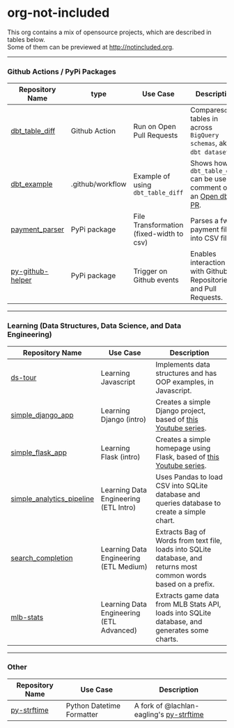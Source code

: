 # org-not-included  
  
This org contains a mix of opensource projects, which are described in tables below.  
Some of them can be previewed at http://notincluded.org.  
  
---  
  
  
### Github Actions / PyPi Packages
  
| Repository Name                                                          | type             | Use Case                                 | Description                                                                                                                    |  
|--------------------------------------------------------------------------|------------------|------------------------------------------|--------------------------------------------------------------------------------------------------------------------------------|
| [dbt_table_diff](https://github.com/org-not-included/dbt_table_diff)     | Github Action    | Run on Open Pull Requests                | Compares`dbt` tables in across `BigQuery schemas`, aka `dbt datasets`.                                                         |  
| [dbt_example](https://github.com/org-not-included/dbt_example)           | .github/workflow | Example of using `dbt_table_diff`        | Shows how `dbt_table_diff` can be used to comment on an [Open dbt PR](https://github.com/org-not-included/dbt_example/pull/2). |  
| [payment_parser](https://github.com/org-not-included/payment_parser)     | PyPi package     | File Transformation (fixed-width to csv) | Parses a fwf payment file into CSV files.                                                                                      |
| [py-github-helper](https://github.com/org-not-included/py-github-helper) | PyPi package     | Trigger on Github events                 | Enables interaction with Github Repositories and Pull Requests.                                                                |

  
---  
  
  
### Learning (Data Structures, Data Science, and Data Engineering)
   
| Repository Name                                                                            | Use Case                                 | Description                                                                                                                                      |  
|--------------------------------------------------------------------------------------------|------------------------------------------|--------------------------------------------------------------------------------------------------------------------------------------------------|
| [ds-tour](https://github.com/org-not-included/ds-tour)                                     | Learning Javascript                      | Implements data structures and has OOP examples, in Javascript.                                                                                  |  
| [simple_django_app](https://github.com/org-not-included/simple_django_app)                 | Learning Django (intro)                  | Creates a simple Django project, based of [this Youtube series](https://www.youtube.com/watch?v=IMG4r03G6g8).       |
| [simple_flask_app](https://github.com/org-not-included/simple_flask_app)                   | Learning Flask (intro)                   | Creates a simple homepage using Flask, based of [this Youtube series](https://www.youtube.com/playlist?list=PLFtQkpylAzMAKJNId7GBrCG5yIncZivVL). |
| [simple_analytics_pipeline](https://github.com/org-not-included/simple_analytics_pipeline) | Learning Data Engineering (ETL Intro)    | Uses Pandas to load CSV into SQLite database and queries database to create a simple chart.                                                      |
| [search_completion](https://github.com/org-not-included/search_completion)                 | Learning Data Engineering (ETL Medium)   | Extracts Bag of Words from text file, loads into SQLite database, and returns most common words based on a prefix.                               |
| [mlb-stats](https://github.com/org-not-included/mlb-stats)                                 | Learning Data Engineering (ETL Advanced) | Extracts game data from MLB Stats API, loads into SQLite database, and generates some charts.                                                    |  
  
  
---  
  
  
### Other
  
| Repository Name                                                                         | Use Case                  | Description                                                                                |  
|-----------------------------------------------------------------------------------------|---------------------------|--------------------------------------------------------------------------------------------|
| [py-strftime](https://github.com/org-not-included/py-strftime)                          | Python Datetime Formatter | A fork of @lachlan-eagling's [py-strftime](https://github.com/lachlan-eagling/py-strftime) |  
  
